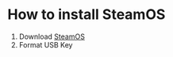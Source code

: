 # How to install SteamOS

1. Download [SteamOS](http://store.steampowered.com/steamos/download/?ver=custom)
2. Format USB Key
